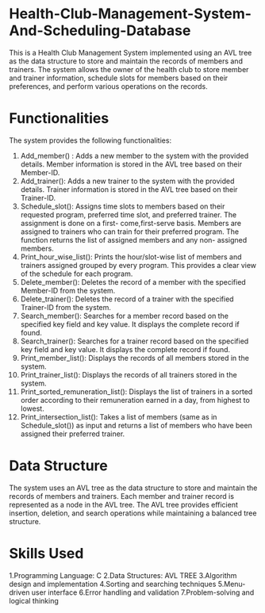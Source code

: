 # Health-Club-Management-System-And-Scheduling-Database
This is a Health Club Management System implemented using an AVL tree as the data structure to store and maintain the records of members and trainers. The system allows the owner of the health club to store member and trainer information, schedule slots for members based on their preferences, and perform various operations on the records.

# Functionalities
The system provides the following functionalities:

 1. Add_member() : Adds a new member to the system with the provided details. Member information is stored in the AVL tree based on their Member-ID.
 2. Add_trainer(): Adds a new trainer to the system with the provided details. Trainer information is stored in the AVL tree based on their Trainer-ID.
 3. Schedule_slot(): Assigns time slots to members based on their requested program, preferred time slot, and preferred trainer. The assignment is done on a first- come,first-serve basis. Members are assigned to trainers who can train for their preferred program. The function returns the list of assigned members and any non- 
 assigned members.
 4. Print_hour_wise_list(): Prints the hour/slot-wise list of members and trainers assigned grouped by every program. This provides a clear view of the schedule 
 for each program.
 5. Delete_member(): Deletes the record of a member with the specified Member-ID from the system.
 6. Delete_trainer(): Deletes the record of a trainer with the specified Trainer-ID from the system.
 7. Search_member(): Searches for a member record based on the specified key field and key value. It displays the complete record if found.
 8. Search_trainer(): Searches for a trainer record based on the specified key field and key value. It displays the complete record if found.
 9. Print_member_list(): Displays the records of all members stored in the system.
 10. Print_trainer_list(): Displays the records of all trainers stored in the system.
 11. Print_sorted_remuneration_list(): Displays the list of trainers in a sorted order according to their remuneration earned in a day, from highest to lowest.
 12. Print_intersection_list(): Takes a list of members (same as in Schedule_slot()) as input and returns a list of members who have been assigned their preferred 
 trainer.

# Data Structure
The system uses an AVL tree as the data structure to store and maintain the records of members and trainers. Each member and trainer record is represented as a node in the AVL tree. The AVL tree provides efficient insertion, deletion, and search operations while maintaining a balanced tree structure.

# Skills Used
1.Programming Language: C
2.Data Structures: AVL TREE
3.Algorithm design and implementation
4.Sorting and searching techniques
5.Menu-driven user interface
6.Error handling and validation
7.Problem-solving and logical thinking

